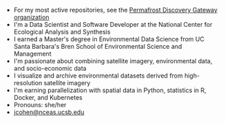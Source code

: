 * For my most active repositories, see the [Permafrost Discovery Gateway organization](https://github.com/PermafrostDiscoveryGateway)
* I'm a Data Scientist and Software Developer at the National Center for Ecological Analysis and Synthesis
* I earned a Master's degree in Environmental Data Science from UC Santa Barbara's Bren School of Environmental Science and Management 
* I'm passionate about combining satellite imagery, environmental data, and socio-economic data
* I visualize and archive environmental datasets derived from high-resolution satellite imagery
* I'm earning parallelization with spatial data in Python, statistics in R, Docker, and Kubernetes 
* Pronouns: she/her
* jcohen@nceas.ucsb.edu

